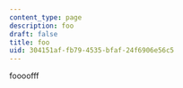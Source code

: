 ```yaml
---
content_type: page
description: foo
draft: false
title: foo
uid: 304151af-fb79-4535-bfaf-24f6906e56c5
---
```

foooofff